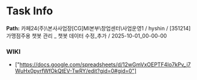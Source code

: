 # Task Info

**Path:** 카페24(주)\본사사업장\[CG]MI본부\창업센터\사업운영1 / hyshin / [351214] 가맹점주용 챗봇 관리 _ 챗봇 데이터 수정_추가 / 2025-10-01_00-00-00

### WIKI
- ["https://docs.google.com/spreadsheets/d/12wGmVxOEPTF4Io7kPv_j7WuHx0pyrfWfOkQtEV-TwRY/edit?gid=0#gid=0"]

